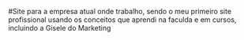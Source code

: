 #Site para a empresa atual onde trabalho, sendo o meu primeiro site profissional usando os conceitos que aprendi na faculda e em cursos, incluindo a Gisele do Marketing 

